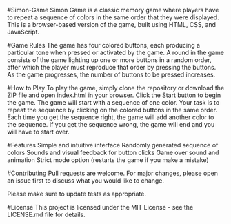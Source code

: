 #Simon-Game
Simon Game is a classic memory game where players have to repeat a sequence of colors in the same order that they were displayed. This is a browser-based version of the game, built using HTML, CSS, and JavaScript.

#Game Rules
The game has four colored buttons, each producing a particular tone when pressed or activated by the game. A round in the game consists of the game lighting up one or more buttons in a random order, after which the player must reproduce that order by pressing the buttons. As the game progresses, the number of buttons to be pressed increases.

#How to Play
To play the game, simply clone the repository or download the ZIP file and open index.html in your browser. Click the Start button to begin the game. The game will start with a sequence of one color. Your task is to repeat the sequence by clicking on the colored buttons in the same order. Each time you get the sequence right, the game will add another color to the sequence. If you get the sequence wrong, the game will end and you will have to start over.

#Features
Simple and intuitive interface
Randomly generated sequence of colors
Sounds and visual feedback for button clicks
Game over sound and animation
Strict mode option (restarts the game if you make a mistake)

#Contributing
Pull requests are welcome. For major changes, please open an issue first to discuss what you would like to change.

Please make sure to update tests as appropriate.

#License
This project is licensed under the MIT License - see the LICENSE.md file for details.
